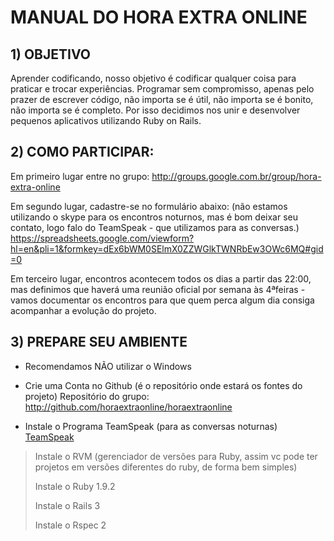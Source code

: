 # MANUAL DO HORA EXTRA ONLINE

## 1) OBJETIVO
Aprender codificando, nosso objetivo é codificar qualquer coisa para praticar e trocar experiências. Programar sem compromisso, apenas pelo prazer de escrever código, não importa se é útil, não importa se é bonito, não importa se é completo.
Por isso decidimos nos unir e desenvolver pequenos aplicativos utilizando Ruby on Rails.


## 2) COMO PARTICIPAR:

Em primeiro lugar entre no grupo:
http://groups.google.com.br/group/hora-extra-online

Em segundo lugar, cadastre-se no formulário abaixo:
(não estamos utilizando o skype para os encontros noturnos, mas é bom deixar seu contato, logo falo do TeamSpeak - que utilizamos para as conversas.)
https://spreadsheets.google.com/viewform?hl=en&pli=1&formkey=dEx6bWM0SElmX0ZZWGlkTWNRbEw3OWc6MQ#gid=0

Em terceiro lugar, encontros acontecem todos os dias a partir das 22:00, mas definimos que haverá uma reunião oficial por semana às 4ªfeiras - vamos documentar os encontros para que quem perca algum dia consiga acompanhar a evolução do projeto.

## 3) PREPARE SEU AMBIENTE

- Recomendamos NÃO utilizar o Windows

- Crie uma Conta no Github (é o repositório onde estará os fontes do projeto)
 Repositório do grupo: http://github.com/horaextraonline/horaextraonline

- Instale o Programa TeamSpeak (para as conversas noturnas)
	[TeamSpeak](http://www.teamspeak.com/?page=teamspeak3 "TeamSpeak")

  

> Instale o RVM (gerenciador de versões para Ruby, assim vc pode ter projetos em versões diferentes do ruby, de forma bem simples)
>
> Instale o Ruby 1.9.2
>
> Instale o Rails 3
>
> Instale o Rspec 2

